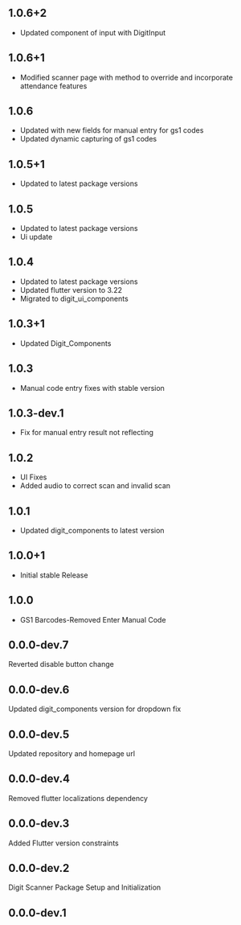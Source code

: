 ## 1.0.6+2

* Updated component of input with DigitInput

## 1.0.6+1

* Modified scanner page with method to override and incorporate attendance features

## 1.0.6

* Updated with new fields for manual entry for gs1 codes
* Updated dynamic capturing of gs1 codes

## 1.0.5+1

* Updated to latest package versions

## 1.0.5

* Updated to latest package versions
* Ui update

## 1.0.4

* Updated to latest package versions
* Updated flutter version to 3.22
* Migrated to digit_ui_components

## 1.0.3+1

* Updated Digit_Components

## 1.0.3

* Manual code entry fixes with stable version

## 1.0.3-dev.1

* Fix for manual entry result not reflecting

## 1.0.2

* UI Fixes
* Added audio to correct scan and invalid scan

## 1.0.1

* Updated digit_components to latest version

## 1.0.0+1

* Initial stable Release

## 1.0.0

* GS1 Barcodes-Removed Enter Manual Code

## 0.0.0-dev.7

Reverted disable button change

## 0.0.0-dev.6

Updated digit_components version for dropdown fix

## 0.0.0-dev.5

Updated repository and homepage url

## 0.0.0-dev.4

Removed flutter localizations dependency

## 0.0.0-dev.3

Added Flutter version constraints

## 0.0.0-dev.2

Digit Scanner Package Setup and Initialization

## 0.0.0-dev.1